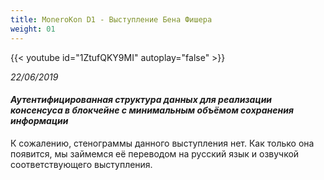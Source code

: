 ```yaml
---
title: MoneroKon D1 - Выступление Бена Фишера
weight: 01
---
```


{{< youtube id="1ZtufQKY9MI" autoplay="false" >}}

*22/06/2019*

#### *Аутентифицированная структура данных для реализации консенсуса в блокчейне с минимальным объёмом сохранения информации​​*

К сожалению, стенограммы данного выступления нет. Как только она появится, мы займемся её переводом на русский язык и озвучкой соответствующего выступления.
